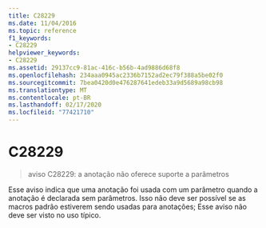 ```yaml
---
title: C28229
ms.date: 11/04/2016
ms.topic: reference
f1_keywords:
- C28229
helpviewer_keywords:
- C28229
ms.assetid: 29137cc9-81ac-416c-b56b-4ad9886d68f8
ms.openlocfilehash: 234aaa0945ac2336b7152ad2ec79f388a5be02f0
ms.sourcegitcommit: 7bea0420d0e476287641edeb33a9d5689a98cb98
ms.translationtype: MT
ms.contentlocale: pt-BR
ms.lasthandoff: 02/17/2020
ms.locfileid: "77421710"
---
```

# <a name="c28229"></a>C28229

> aviso C28229: a anotação não oferece suporte a parâmetros

Esse aviso indica que uma anotação foi usada com um parâmetro quando a anotação é declarada sem parâmetros. Isso não deve ser possível se as macros padrão estiverem sendo usadas para anotações; Esse aviso não deve ser visto no uso típico.
